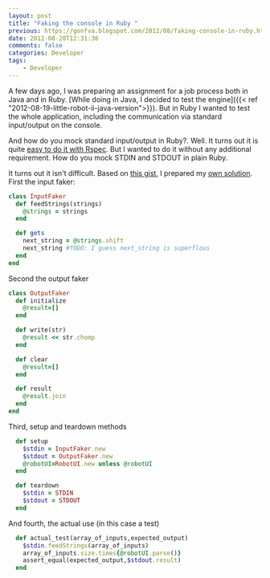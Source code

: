 ```yaml
---
layout: post
title: "Faking the console in Ruby "
previous: https://gonfva.blogspot.com/2012/08/faking-console-in-ruby.html
date: 2012-08-20T12:31:38
comments: false
categories: Developer
tags:
    - Developer
---
```


A few days ago, I was preparing an assignment for a job process both in Java and in Ruby. [While doing in Java, I decided to test the engine]({{< ref "2012-08-19-little-robot-ii-java-version">}}). But in Ruby I wanted to test the whole application, including the communication via standard input/output on the console.


And how do you mock standard input/output in Ruby?. Well. It turns out it is quite [easy to do it with Rspec](http://stackoverflow.com/questions/6335282/testing-with-stdin-and-stdout-in-rspec). But I wanted to do it without any additional requirement. How do you mock STDIN and STDOUT in plain Ruby.


It turns out it isn't difficult. Based on [this gist](https://gist.github.com/194554), I prepared my [own solution](https://github.com/gonfva/assignments/blob/master/gfv_robot_ruby/tc_robot_console.rb). First the input faker:

```ruby
class InputFaker
  def feedStrings(strings)
    @strings = strings
  end

  def gets
    next_string = @strings.shift
    next_string #TODO: I guess next_string is superflous
  end
end
```


Second the output faker

```ruby
class OutputFaker
  def initialize
    @result=[]
  end

  def write(str)
    @result << str.chomp
  end

  def clear
    @result=[]
  end

  def result
    @result.join
  end
end
```

Third, setup and teardown methods

```ruby
  def setup
    $stdin = InputFaker.new
    $stdout = OutputFaker.new
    @robotUI=RobotUI.new unless @robotUI
  end

  def teardown
    $stdin = STDIN
    $stdout = STDOUT
  end
```

And fourth, the actual use (in this case a test)

```ruby
  def actual_test(array_of_inputs,expected_output)
    $stdin.feedStrings(array_of_inputs)
    array_of_inputs.size.times{@robotUI.parse()}
    assert_equal(expected_output,$stdout.result)
  end
```

